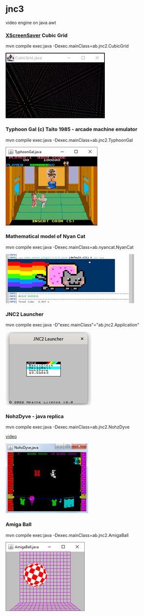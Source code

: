 # jnc3
video engine on java awt

### [XScreenSaver](https://www.jwz.org/xscreensaver/screenshots/) Cubic Grid

mvn compile exec:java -Dexec.mainClass=ab.jnc2.CubicGrid

![Cubic Grid](legacy/src/test/resources/demo/cubicgrid.png)

### Typhoon Gal (c) Taito 1985 - arcade machine emulator

mvn compile exec:java -Dexec.mainClass=ab.jnc2.TyphoonGal

![Typhoon Gal](legacy/src/test/resources/demo/typhoongal.png)

### Mathematical model of Nyan Cat

mvn compile exec:java -Dexec.mainClass=ab.nyancat.NyanCat

![Nyan Cat](legacy/src/test/resources/demo/nyancatansi.png)

### JNC2 Launcher

mvn compile exec:java -D"exec.mainClass"="ab.jnc2.Application"

![JNC2 Launcher](legacy/src/test/resources/demo/launcher.png)

### NohzDyve - java replica

mvn compile exec:java -Dexec.mainClass=ab.jnc2.NohzDyve

[video](https://youtu.be/BISPHmAuor8)

![Black Mirror NohzDyve](legacy/src/test/resources/demo/nohzdyve.png)

### Amiga Ball

mvn compile exec:java -Dexec.mainClass=ab.jnc2.AmigaBall

![amiga ball](legacy/src/test/resources/demo/amigaball.png)
